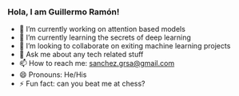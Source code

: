 ### Hola, I am Guillermo Ramón!

- 🔭 I’m currently working on attention based models 
- 🌱 I’m currently learning the secrets of deep learning
- 👯 I’m looking to collaborate on exiting machine learning projects
- 💬 Ask me about any tech related stuff
- 📫 How to reach me: sanchez.grsa@gmail.com
- 😄 Pronouns: He/His
- ⚡ Fun fact: can you beat me at chess?

